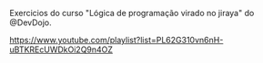 Exercicios do curso "Lógica de programação virado no jiraya" do @DevDojo.

https://www.youtube.com/playlist?list=PL62G310vn6nH-uBTKREcUWDkOi2Q9n4OZ
